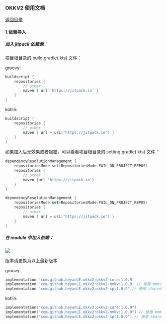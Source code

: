 ### OKKV2 使用文档

[返回目录](./menu.md)

#### 1.依赖导入

##### 加入 jitpack 依赖源：

项目根目录的 build.gradle(.kts) 文件：

groovy:
```groovy
buildscript {
    repositories {
        // other
        maven { url 'https://jitpack.io' }
    }
}
```

kotlin:
```kotlin
buildscript {
    repositories {
        // other
        maven { url = uri("https://jitpack.io") }
    }
}
```

如果加入后无效果或者报错，可以看看项目根目录的 setting.gradle(.kts) 文件：

```groovy
dependencyResolutionManagement {
    repositoriesMode.set(RepositoriesMode.FAIL_ON_PROJECT_REPOS)
    repositories {
        // other
        maven {url 'https://jitpack.io'}
    }
}
```

```kotlin
dependencyResolutionManagement {
    repositoriesMode.set(RepositoriesMode.FAIL_ON_PROJECT_REPOS)
    repositories {
        // other
        maven { url = uri("https://jitpack.io") }
    }
}
```

##### 在 module 中加入依赖：

[![](https://jitpack.io/v/heyanLE/okkv2.svg)](https://jitpack.io/#heyanLE/okkv2)

版本请更换为以上最新版本

groovy:

```groovy
implementation 'com.github.heyanLE.okkv2:okkv2-core:1.0.9'
implementation 'com.github.heyanLE.okkv2:okkv2-mmkv:1.0.9' // 使用 mmkv 储存
implementation 'com.github.heyanLE.okkv2:okkv2-sp:1.0.9' // 使用 sharedPreferences 储存
```

kotlin:

```kotlin
implementation("com.github.heyanLE.okkv2:okkv2-core:1.0.9")
implementation("com.github.heyanLE.okkv2:okkv2-mmkv:1.0.9") // 使用 mmkv 储存
implementation("com.github.heyanLE.okkv2:okkv2-sp:1.0.9") // 使用 sharedPreferences 储存
```